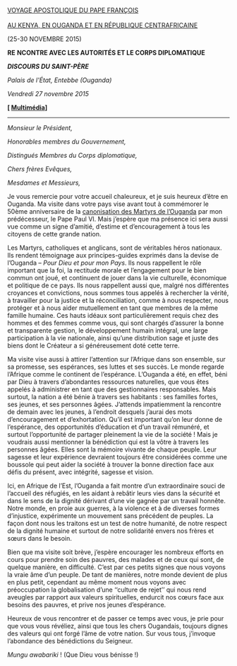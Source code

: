[VOYAGE APOSTOLIQUE DU PAPE FRANÇOIS \
\
AU KENYA, EN OUGANDA ET EN RÉPUBLIQUE CENTRAFRICAINE](http://w2.vatican.va/content/francesco/fr/travels/2015/outside/documents/papa-francesco-africa-2015.html)

(25-30 NOVEMBRE 2015)

**RE** **NCONTRE AVEC LES AUTORITÉS ET LE CORPS DIPLOMATIQUE**

***DISCOURS DU SAINT-PÈRE***

*Palais de l'État, Entebbe (Ouganda)*

*Vendredi 27 novembre 2015*

**[ [Multimédia](http://w2.vatican.va/content/francesco/fr/events/event.dir.html/content/vaticanevents/fr/2015/11/27/ugandaautorita.html)]**

* * *

*Monsieur le Président,*

*Honorables membres du Gouvernement,*

*Distingués Membres du Corps diplomatique,*

*Chers frères Evêques,*

*Mesdames et Messieurs,*

Je vous remercie pour votre accueil chaleureux, et je suis heureux d’être en Ouganda. Ma visite dans votre pays vise avant tout à commémorer le 50ème anniversaire de la [canonisation des Martyrs de l’Ouganda](https://w2.vatican.va/content/paul-vi/la/homilies/1964/documents/hf_p-vi_hom_19641018_martiri-uganda.html) par mon prédécesseur, le Pape Paul VI. Mais j’espère que ma présence ici sera aussi vue comme un signe d’amitié, d’estime et d’encouragement à tous les citoyens de cette grande nation.

Les Martyrs, catholiques et anglicans, sont de véritables héros nationaux. Ils rendent témoignage aux principes-guides exprimés dans la devise de l’Ouganda – *Pour Dieu et pour mon Pays*. Ils nous rappellent le rôle important que la foi, la rectitude morale et l’engagement pour le bien commun ont joué, et continuent de jouer dans la vie culturelle, économique et politique de ce pays. Ils nous rappellent aussi que, malgré nos différentes croyances et convictions, nous sommes tous appelés à rechercher la vérité, à travailler pour la justice et la réconciliation, comme à nous respecter, nous protéger et à nous aider mutuellement en tant que membres de la même famille humaine. Ces hauts idéaux sont particulièrement requis chez des hommes et des femmes comme vous, qui sont chargés d’assurer la bonne et transparente gestion, le développement humain intégral, une large participation à la vie nationale, ainsi qu’une distribution sage et juste des biens dont le Créateur a si généreusement doté cette terre.

Ma visite vise aussi à attirer l’attention sur l’Afrique dans son ensemble, sur sa promesse, ses espérances, ses luttes et ses succès. Le monde regarde l’Afrique comme le continent de l’espérance. L’Ouganda a été, en effet, béni par Dieu à travers d’abondantes ressources naturelles, que vous êtes appelés à administrer en tant que des gestionnaires responsables. Mais surtout, la nation a été bénie à travers ses habitants : ses familles fortes, ses jeunes, et ses personnes âgées. J’attends impatiemment la rencontre de demain avec les jeunes, à l’endroit desquels j’aurai des mots d’encouragement et d’exhortation. Qu’il est important qu’on leur donne de l’espérance, des opportunités d’éducation et d’un travail rémunéré, et surtout l’opportunité de partager pleinement la vie de la société ! Mais je voudrais aussi mentionner la bénédiction qui est la vôtre à travers les personnes âgées. Elles sont la mémoire vivante de chaque peuple. Leur sagesse et leur expérience devraient toujours être considérées comme une boussole qui peut aider la société à trouver la bonne direction face aux défis du présent, avec intégrité, sagesse et vision.

Ici, en Afrique de l’Est, l’Ouganda a fait montre d’un extraordinaire souci de l’accueil des réfugiés, en les aidant à rebâtir leurs vies dans la sécurité et dans le sens de la dignité dérivant d’une vie gagnée par un travail honnête. Notre monde, en proie aux guerres, à la violence et à de diverses formes d’injustice, expérimente un mouvement sans précédent de peuples. La façon dont nous les traitons est un test de notre humanité, de notre respect de la dignité humaine et surtout de notre solidarité envers nos frères et sœurs dans le besoin.

Bien que ma visite soit brève, j’espère encourager les nombreux efforts en cours pour prendre soin des pauvres, des malades et de ceux qui sont, de quelque manière, en difficulté. C’est par ces petits signes que nous voyons la vraie âme d’un peuple. De tant de manières, notre monde devient de plus en plus petit, cependant au même moment nous voyons avec préoccupation la globalisation d’une ‘‘culture de rejet’’ qui nous rend aveugles par rapport aux valeurs spirituelles, endurcit nos cœurs face aux besoins des pauvres, et prive nos jeunes d’espérance.

Heureux de vous rencontrer et de passer ce temps avec vous, je prie pour que vous vous révéliez, ainsi que tous les chers Ougandais, toujours dignes des valeurs qui ont forgé l’âme de votre nation. Sur vous tous, j’invoque l’abondance des bénédictions du Seigneur.

*Mungu awabariki* ! (Que Dieu vous bénisse !)